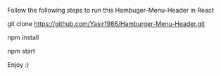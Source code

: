 Follow the following steps to run this Hambuger-Menu-Header in React

git clone https://github.com/Yasir1986/Hamburger-Menu-Header.git

npm install

npm start

Enjoy :)
